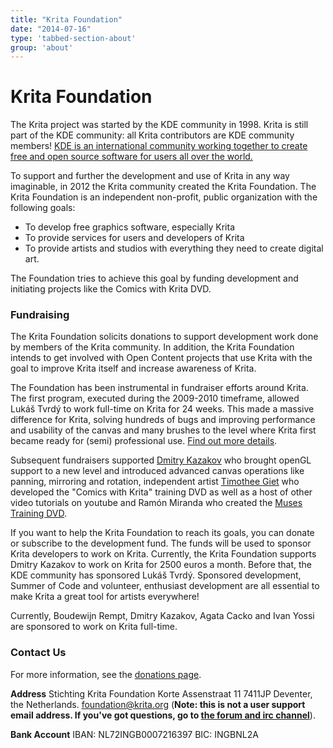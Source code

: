 ```yaml
---
title: "Krita Foundation"
date: "2014-07-16"
type: 'tabbed-section-about'
group: 'about'
---
```


# Krita Foundation

The Krita project was started by the KDE community in 1998. Krita is still part of the KDE community: all Krita contributors are KDE community members! [KDE is an international community working together to create free and open source software for users all over the world.](https://www.kde.org/community/whatiskde/)

To support and further the development and use of Krita in any way imaginable, in 2012 the Krita community created the Krita Foundation. The Krita Foundation is an independent non-profit, public organization with the following goals:

- To develop free graphics software, especially Krita
- To provide services for users and developers of Krita
- To provide artists and studios with everything they need to create digital art.

The Foundation tries to achieve this goal by funding development and initiating projects like the Comics with Krita DVD.

### Fundraising

The Krita Foundation solicits donations to support development work done by members of the Krita community. In addition, the Krita Foundation intends to get involved with Open Content projects that use Krita with the goal to improve Krita itself and increase awareness of Krita.

The Foundation has been instrumental in fundraiser efforts around Krita. The first program, executed during the 2009-2010 timeframe, allowed Lukáš Tvrdý to work full-time on Krita for 24 weeks. This made a massive difference for Krita, solving hundreds of bugs and improving performance and usability of the canvas and many brushes to the level where Krita first became ready for (semi) professional use. [Find out more details](http://community.kde.org/Krita/Lukas).

Subsequent fundraisers supported [Dmitry Kazakov](http://community.kde.org/Krita/Dmitry) who brought openGL support to a new level and introduced advanced canvas operations like panning, mirroring and rotation, independent artist [Timothee Giet](http://community.kde.org/Krita/Animtim) who developed the "Comics with Krita" training DVD as well as a host of other video tutorials on youtube and Ramón Miranda who created the [Muses Training DVD](http://krita.org/item/216-muses).

If you want to help the Krita Foundation to reach its goals, you can donate or subscribe to the development fund. The funds will be used to sponsor Krita developers to work on Krita. Currently, the Krita Foundation supports Dmitry Kazakov to work on Krita for 2500 euros a month. Before that, the KDE community has sponsored Lukáš Tvrdý. Sponsored development, Summer of Code and volunteer, enthusiast development are all essential to make Krita a great tool for artists everywhere!

Currently, Boudewijn Rempt, Dmitry Kazakov, Agata Cacko and Ivan Yossi are sponsored to work on Krita full-time.

### Contact Us

For more information, see the [donations page](https://krita.org/support-us/donations/).

**Address** Stichting Krita Foundation Korte Assenstraat 11 7411JP Deventer, the Netherlands. foundation@krita.org (**Note: this is not a user support email address. If you've got questions, go to [the forum and irc channel](/about/contact/)**).

**Bank Account** IBAN: NL72INGB0007216397 BIC: INGBNL2A
